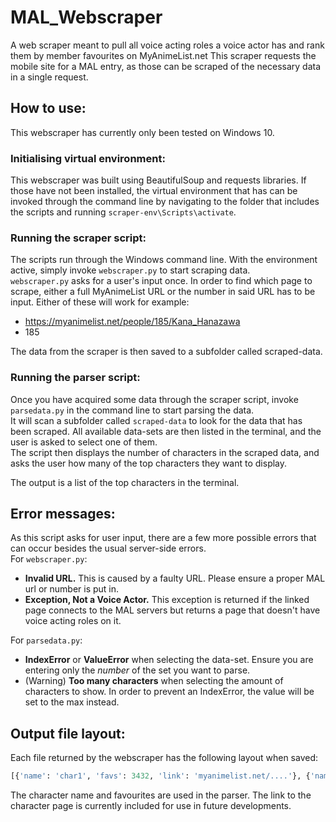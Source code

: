 # MAL_Webscraper
A web scraper meant to pull all voice acting roles a voice actor has and rank them by member favourites on MyAnimeList.net 
This scraper requests the mobile site for a MAL entry, as those can be scraped of the necessary data in a single request.

## How to use:
This webscraper has currently only been tested on Windows 10.  

### Initialising virtual environment:
This webscraper was built using BeautifulSoup and requests libraries. If those have not been installed, the virtual environment that has can be invoked through the command line by navigating to the folder that includes the scripts and running `scraper-env\Scripts\activate`.

### Running the scraper script:
The scripts run through the Windows command line. With the environment active, simply invoke `webscraper.py` to start scraping data.  
`webscraper.py` asks for a user's input once. In order to find which page to scrape, either a full MyAnimeList URL or the number in said URL has to be input. Either of these will work for example:
- https://myanimelist.net/people/185/Kana_Hanazawa
- 185

The data from the scraper is then saved to a subfolder called scraped-data.

### Running the parser script:
Once you have acquired some data through the scraper script, invoke `parsedata.py` in the command line to start parsing the data.  
It will scan a subfolder called `scraped-data` to look for the data that has been scraped. All available data-sets are then listed in the terminal, and the user is asked to select one of them.  
The script then displays the number of characters in the scraped data, and asks the user how many of the top characters they want to display.

The output is a list of the top characters in the terminal.


## Error messages:
As this script asks for user input, there are a few more possible errors that can occur besides the usual server-side errors.  
For `webscraper.py`:
- **Invalid URL.** This is caused by a faulty URL. Please ensure a proper MAL url or number is put in.
- **Exception, Not a Voice Actor.** This exception is returned if the linked page connects to the MAL servers but returns a page that doesn't have voice acting roles on it.

For `parsedata.py`:
- **IndexError** or **ValueError** when selecting the data-set. Ensure you are entering only the _number_ of the set you want to parse.
- (Warning) **Too many characters** when selecting the amount of characters to show. In order to prevent an IndexError, the value will be set to the max instead.


## Output file layout:
Each file returned by the webscraper has the following layout when saved:
```py
[{'name': 'char1', 'favs': 3432, 'link': 'myanimelist.net/....'}, {'name': 'char2', 'favs': 2323, 'link': 'myanimelist.net/....'}, {'name': ...} ... ]
```
The character name and favourites are used in the parser. The link to the character page is currently included for use in future developments.
